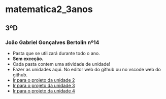 # matematica2_3anos
## 3ºD
### João Gabriel Gonçalves Bertolin nº14
- Pasta que se utilizará durante todo o ano.
- **Sem exceção.**
- Cada pasta contem uma atividade de unidade!
- Fazer as unidades aqui. No editor web do github ou no vscode web do github.
- <a href="U2_2T/index2.html" target="_blank">Ir para o projeto da unidade 2</a>
- <a href="U3_2T/index.html" target="_blank">Ir para o projeto da unidade 3</a>
- <a href="U4_2T/index4.html" target="_blank">Ir para o projeto da unidade 4</a>
